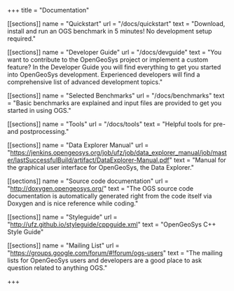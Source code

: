 +++
title = "Documentation"

[[sections]]
name = "Quickstart"
url = "/docs/quickstart"
text = "Download, install and run an OGS benchmark in 5 minutes! No development setup required."

[[sections]]
name = "Developer Guide"
url = "/docs/devguide"
text = "You want to contribute to the OpenGeoSys project or implement a custom feature? In the Developer Guide you will find everything to get you started into OpenGeoSys development. Experienced developers will find a comprehensive list of advanced development topics."

[[sections]]
name = "Selected Benchmarks"
url = "/docs/benchmarks"
text = "Basic benchmarks are explained and input files are provided to get you started in using OGS."

[[sections]]
name = "Tools"
url = "/docs/tools"
text = "Helpful tools for pre- and postprocessing."

[[sections]]
name = "Data Explorer Manual"
url = "https://jenkins.opengeosys.org/job/ufz/job/data_explorer_manual/job/master/lastSuccessfulBuild/artifact/DataExplorer-Manual.pdf"
text = "Manual for the graphical user interface for OpenGeoSys, the Data Explorer."

[[sections]]
name = "Source code documentation"
url = "http://doxygen.opengeosys.org/"
text = "The OGS source code documentation is automatically generated right from the code itself via Doxygen and is nice reference while coding."

[[sections]]
name = "Styleguide"
url = "http://ufz.github.io/styleguide/cppguide.xml"
text = "OpenGeoSys C++ Style Guide"

[[sections]]
name = "Mailing List"
url = "https://groups.google.com/forum/#!forum/ogs-users"
text = "The mailing lists for OpenGeoSys users and developers are a good place to ask question related to anything OGS."

+++
